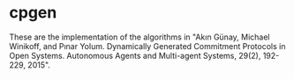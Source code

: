 # cpgen

These are the implementation of the algorithms in "Akın Günay, Michael Winikoff, and Pınar Yolum. Dynamically Generated Commitment Protocols in Open Systems. Autonomous Agents and Multi-agent Systems, 29(2), 192-229, 2015".
